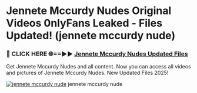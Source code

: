 # Jennete Mccurdy Nudes Original Videos 0nlyFans Leaked - Files Updated! (jennete mccurdy nude)

<h3>🔴 CLICK HERE 🌐==►► <a href="https://tinyurl.com/2p9ay9w9" rel="nofollow">Jennete Mccurdy Nudes Updated Files</a></h3>

Get Jennete Mccurdy Nudes and all content. Now you can access all videos and pictures of Jennete Mccurdy Nudes. New Updated Files 2025!

[![jennete mccurdy nude](https://i.imgur.com/KQgVmj3.gif)](https://tinyurl.com/2p9ay9w9)
jennete mccurdy nude